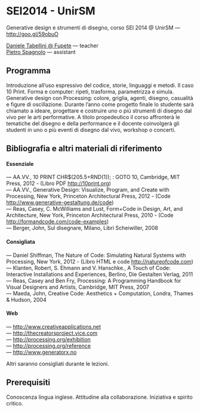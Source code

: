 SEI2014 - UnirSM
========
Generative design e strumenti di disegno, corso SEI 2014 @ UnirSM — http://goo.gl/59obuO

[Daniele Tabellini @ Fupete](https://github.com/Fupete) — teacher  
[Pietro Spagnolo](https://github.com/calzinispaiati) — assistant

Programma
---------
Introduzione all’uso espressivo del codice, storie, linguaggi e metodi.
Il caso 10 Print. Forma e computer: ripeti, trasforma, parametrizza e simula.
Generative design con Processing: colore, griglia, agenti, disegno, casualità e figure di oscillazione. Durante l’anno come progetto finale lo studente sarà chiamato a ideare, progettare e costruire uno o più strumenti di disegno dal vivo per le arti performative. A titolo propedeutico il corso affronterà le tematiche del disegno e della performance e il docente coinvolgerà gli studenti in uno o più eventi di disegno dal vivo, workshop o concerti. 

Bibliografia e altri materiali di riferimento 
---------

#### Essenziale

— AA.VV., 10 PRINT CHR$(205.5+RND(1)); : GOTO 10, Cambridge, MIT Press, 2012 - (Libro PDF http://10print.org)  
— AA.VV., Generative Design: Visualize, Program, and Create with Processing, New York, Princeton Architectural Press, 2012 - (Code http://www.generative-gestaltung.de/code)  
— Reas, Casey, C. McWilliams and Lust, Form+Code in Design, Art, and Architecture, New York, Princeton Architectural Press, 2010 - (Code http://formandcode.com/code-examples)  
— Berger, John, Sul disegnare, Milano, Libri Scheiwiller, 2008  

#### Consigliata

— Daniel Shiffman, The Nature of Code: Simulating Natural Systems with Processing, New York, 2012 - (Libro HTML e code http://natureofcode.com)  
— Klanten, Robert, S. Ehmann and V. Hanschke., A Touch of Code: Interactive Installations and Experiences, Berlino, Die Gestalten Verlag, 2011  
— Reas, Casey and Ben Fry, Processing: A Programming Handbook for Visual Designers and Artists, Cambridge, MIT Press, 2007  
— Maeda, John, Creative Code: Aesthetics + Computation, Londra, Thames & Hudson, 2004  

#### Web

— http://www.creativeapplications.net  
— http://thecreatorsproject.vice.com  
— http://processing.org/exhibition  
— http://processing.org/reference  
— http://www.generatorx.no  

Altri saranno consigliati durante le lezioni.


Prerequisiti
---------
Conoscenza lingua inglese. Attitudine alla collaborazione. Iniziativa e spirito critico.
